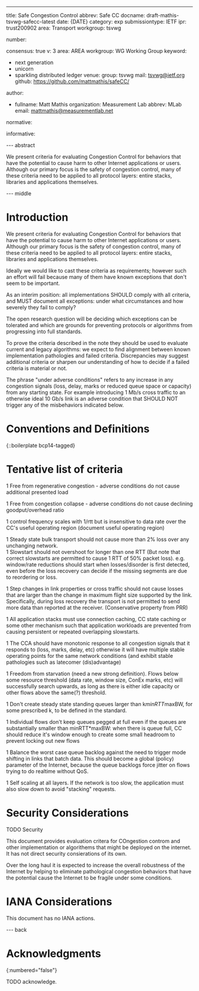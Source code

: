 ---

title: Safe Congestion Control
abbrev: Safe CC
docname: draft-mathis-tsvwg-safecc-latest
date: {DATE}
category: exp
submissiontype: IETF
ipr: trust200902
area: Transport
workgroup: tsvwg

number:

consensus: true
v: 3
area: AREA
workgroup: WG Working Group
keyword:
 - next generation
 - unicorn
 - sparkling distributed ledger
venue:
  group: tsvwg
  mail: tsvwg@ietf.org
  github: https://github.com/mattmathis/safeCC/


author:

 -
    fullname: Matt Mathis
    organization: Measurement Lab
    abbrev: MLab
    email: mattmathis@measurementlab.net

normative:

informative:


--- abstract

We present criteria for evaluating Congestion Control for behaviors that have the potential to cause harm to other Internet applications or users.  Although our primary focus is the safety of congestion control, many of these criteria need to be applied to all protocol layers: entire stacks, libraries and applications themselves.

--- middle

# Introduction

We present criteria for evaluating Congestion Control for behaviors that have the potential to cause harm to other Internet applications or users.  Although our primary focus is the safety of congestion control, many of these criteria need to be applied to all protocol layers: entire stacks, libraries and applications themselves.

Ideally we would like to cast these criteria as requirements; however such an effort will fail because many of them have known exceptions that don't seem to be important.

As an interim position: all implementations SHOULD comply with all criteria, and MUST document all exceptions: under what circumstances and how severely they fail to comply?

The open research question will be deciding which exceptions can be tolerated and which are grounds for preventing protocols or algorithms from progressing into full standards.

To prove the criteria described in the note they should be used to evaluate current and legacy algorithms: we expect to find alignment between known implementation pathologies and failed criteria.  Discrepancies may suggest additional criteria or sharpen our understanding of how to decide if a failed criteria is material or not.

The phrase "under adverse conditions" refers to any increase in any congestion signals (loss, delay, marks or reduced queue space or capacity) from any starting state.   For example introducing 1 Mb/s cross traffic to an otherwise ideal 10 Gb/s link is an adverse condition that SHOULD NOT trigger any of the misbehaviors indicated below.


# Conventions and Definitions

{::boilerplate bcp14-tagged}

# Tentative list of criteria

1 Free from regenerative congestion - adverse conditions do not cause additional presented load

1 Free from congestion collapse - adverse conditions do not cause declining goodput/overhead ratio 

1 control frequency scales with 1/rtt but is insensitive to data rate over the CC's useful operating region (document useful operating region)

1 Steady state bulk transport should not cause more than 2% loss over any unchanging network.  
1 Slowstart should not overshoot for longer than one RTT (But note that correct slowstarts are permitted to cause 1 RTT of 50% packet loss).  e.g. window/rate reductions should start when losses/disorder is first detected, even before the loss recovery can decide if the missing segments are due to reordering or loss.

1 Step changes in link properties or cross traffic should not cause losses that are larger than the change in maximum flight size supported by the link. Specifically, during loss recovery the transport is not permitted to send more data than reported at the receiver.  (Conservative property from PRR)

1 All application stacks must use connection caching, CC state caching  or some other mechanism such that application workloads are prevented from causing persistent or repeated overlapping slowstarts.

1 The CCA should have monotonic response to all congestion signals that it responds to (loss, marks, delay, etc) otherwise it will have multiple stable operating points for the same network conditions  (and exhibit stable pathologies such as latecomer (dis)advantage)

1 Freedom from starvation (need a new strong definition).   Flows below some resource threshold (data rate, window size, ConEx marks, etc) will successfully search upwards, as long as there is either idle capacity or other flows above the same(?) threshold.

1 Don't create steady state standing queues larger than k*minRTT*maxBW, for some prescribed k, to be defined in the standard.

1 Individual flows don't keep queues pegged at full even if the queues are substantially smaller than minRTT*maxBW:  when there is queue full, CC should reduce it's window enough to create some small headroom to prevent locking out new flows

1 Balance the worst case queue backlog against the need to trigger mode shifting in links that batch data.   This should become a global (policy) parameter of the Internet, because the queue backlogs force jitter on flows trying to do realtime without QoS.

1 Self scaling at all layers.  If the network is too slow, the application must also slow down to avoid "stacking" requests.


# Security Considerations

TODO Security

This document provides evaluation critera for COngestion controm and other implementation or algorithems that might be deployed on the internet.   It has not direct security consierations of its own.

Over the long haul it is expected to increase the overall robustness of the Internet by helping to eliminate pathological congestion behaviors that have the potential cause the Internet to be fragile under some conditions.

# IANA Considerations

This document has no IANA actions.


--- back

# Acknowledgments
{:numbered="false"}

TODO acknowledge.
